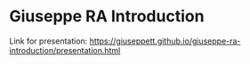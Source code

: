 # Giuseppe RA Introduction

Link for presentation: https://giuseppett.github.io/giuseppe-ra-introduction/presentation.html
